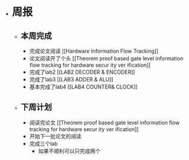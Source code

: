- # 周报
	- ## 本周完成
		- 完成论文阅读 [[Hardware Information Flow Tracking]]
		- 论文阅读开了个头 [[Theorem proof based gate level information flow tracking for hardware secur ity ver ification]]
		- 完成了lab2 [[LAB2 DECODER & ENCODER]]
		- 完成了lab3 [[LAB3 ADDER & ALU]]
		- 基本完成了lab4 [[LAB4 COUNTER& CLOCK]]
	- ## 下周计划
		- 阅读完论文 [[Theorem proof based gate level information flow tracking for hardware secur ity ver ification]]
		- 开始下一批论文的阅读
		- 完成三个lab
			- 如果不顺利可以只完成两个
